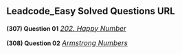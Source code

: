 ## Leadcode_Easy Solved Questions URL

**(307) Question 01** <a href="https://leetcode.com/problems/happy-number/submissions/989187324/" target="_blank" style="font-size: 16px;dispaly:inline-block;">_202. Happy Number_</a> <br/>

**(308) Question 02** <a href="https://practice.geeksforgeeks.org/problems/armstrong-numbers2727/1?category%5B%5D=Mathematical&category%5B%5D=Mathematical&page=2&query=category%5B%5DMathematicalpage2category%5B%5DMathematical" target="_blank" style="font-size: 16px;dispaly:inline-block;">_Armstrong Numbers_</a> <br/>

